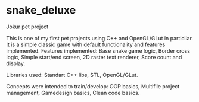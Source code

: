 # snake_deluxe
Jokur pet project

This is one of my first pet projects using C++ and OpenGL/GLut in particilar. 
It is a simple classic game with default functionality and features implemented.
Features implemented:
  Base snake game logic,
  Border cross logic,
  Simple start/end screen,
  2D raster text renderer,
  Score count and display.
  
Libraries used: 
  Standart C++ libs,
  STL,
  OpenGL/GLut.

Concepts were intended to train/develop:
  OOP basics,
  Multifile project management,
  Gamedesign basics,
  Clean code basics.
